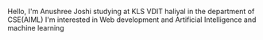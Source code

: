 Hello, I'm Anushree Joshi studying at KLS VDIT haliyal in the department of CSE(AIML)
I'm interested in Web development 
and Artificial Intelligence and machine learning
